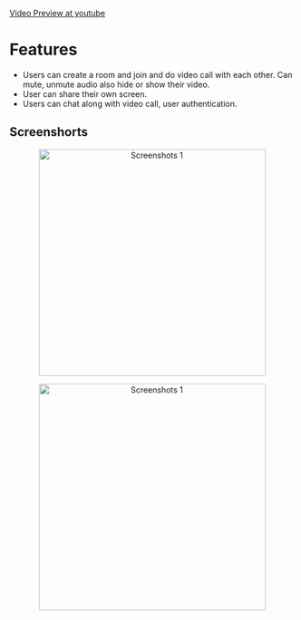 [Video Preview at youtube](https://www.youtube.com/watch?v=Kp6jooQFkXg)

# Features
  - Users can create a room and join and do video call with each
      other. Can mute, unmute audio also hide or show their video.
  - User can share their own screen.
  - Users can chat along with video call, user authentication.

## Screenshorts
<p align="center">
  <img src="" 
       height="400" title="Screenshots 1" />
  </p>
  <p align="center">
  <img src="" 
       height="400" title="Screenshots 1" />
  </p>
</p>
